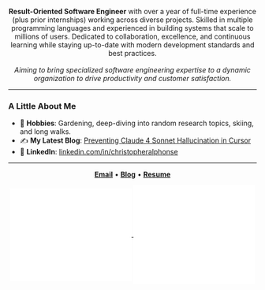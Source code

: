 <p align="center">  
  <b>Result-Oriented Software Engineer</b> with over a year of full-time experience (plus prior internships) working across diverse projects.  
  Skilled in multiple programming languages and experienced in building systems that scale to millions of users.  
  Dedicated to collaboration, excellence, and continuous learning while staying up-to-date with modern development standards and best practices.  
  <br><br>
  <i>Aiming to bring specialized software engineering expertise to a dynamic organization to drive productivity and customer satisfaction.</i>  
</p>  

---

###  **A Little About Me**  

- 🌱 **Hobbies**: Gardening, deep-diving into random research topics, skiing, and long walks.  
- ✍️ **My Latest Blog**: [Preventing Claude 4 Sonnet Hallucination in Cursor](https://christopheralphonse.com/blog/preventing-claude-4-sonnet-hallucination-in-cursor)  
- 💼 **LinkedIn**: [linkedin.com/in/christopheralphonse](https://www.linkedin.com/in/christopheralphonse/)  

---

<p align="center">
  <a href="mailto:christopheralphonse96@gmail.com"><b>Email</b></a> • 
  <a href="https://christopheralphonse.com/blog"><b>Blog</b></a> • 
  <a href="https://christopheralphonse.com/resume"><b>Resume</b></a>
</p>  

<p align="center">
  <a href="https://github.com/ChristopherAlphonse">
    <img align="center" width="49%" src="./metrics-main.svg" />
  </a>
  <a href="https://github.com/ChristopherAlphonse">
    <img align="center" width="49%" src="./metrics-lang-wakatime.svg" />
  </a>
</p>
